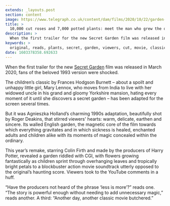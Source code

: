 ```yaml
--- 
extends: _layouts.post 
section: content 
image: https://www.telegraph.co.uk/content/dam/films/2020/10/22/garden-1_trans_NvBQzQNjv4BqqVzuuqpFlyLIwiB6NTmJwadfYcXOPjmrRXNfAwqjZR0.jpg?impolicy=logo-overlay 
title: > 
  10,000 cut roses and 7,000 potted plants: meet the man who grew the original Secret Garden 
description: > 
  When the first trailer for the new Secret Garden film was released in March 2020, fans of the beloved 1993 version were shocked.But it was Agnieszka Holland’s charming 1990s adaptation, beautifully shot by Roger Deakins, that stirred viewers' hearts: warm, delicate, earthen and sincere.“Have the producers not heard of the phrase ‘less is more’?” reads one.“The story is powerful enough without needing to add unnecessary magic,” reads another.A third: “Another day, another classic movie butchered.” 
keywords: > 
  original, reads, plants, secret, garden, viewers, cut, movie, classic, producers, man, grew, meet, film, potted, roses, children, magic 
date: 1603378358.692633 
--- 
```

<div><p>When the first trailer for the new <a href="https://www.telegraph.co.uk/films/2020/10/20/secret-garden-review-get-family-cinema-sparkling-covid-antidote/">Secret Garden</a> film was released&#160;in March 2020, fans of the beloved 1993 version were shocked.&#160;</p>
<p>The children&#8217;s classic by Frances Hodgson Burnett &#8211; about a spoilt and unhappy little girl, Mary Lennox, who moves from India to live with her widowed uncle in his grand and gloomy Yorkshire mansion, hating every moment of it until she discovers a secret garden &#8211; has been adapted for the screen several times.&#160;</p>
<p>But it was Agnieszka Holland&#8217;s charming 1990s adaptation, beautifully shot by Roger Deakins, that stirred viewers' hearts: warm, delicate, earthen and sincere. Its walled English garden, the magnetic core of the film towards which everything gravitates and in which sickness is healed, enchanted adults and children alike with its moments of magic concealed within the ordinary.&#160;</p>
<p>This year&#8217;s remake, starring Colin Firth and made by&#160;the producers of Harry Potter, revealed a garden riddled with CGI, with flowers growing fantastically as children sprint through overhanging leaves and tropically bright petals to a blockbuster action movie soundtrack utterly opposed to the original&#8217;s haunting score.&#160;Viewers took to the YouTube comments in a huff.</p>
<p>&#8220;Have the producers not heard of the phrase&#160;&#8216;less is more&#8217;?&#8221; reads one. &#8220;The story is powerful enough without needing to add unnecessary magic,&#8221; reads another. A third: &#8220;Another day, another classic movie butchered.&#8221;</p>
</div>